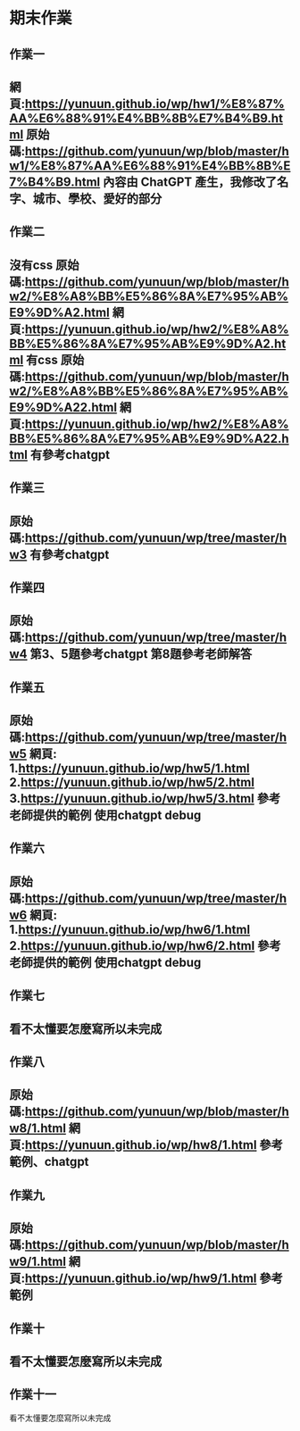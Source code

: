 # 期末作業
## 作業一
網頁:https://yunuun.github.io/wp/hw1/%E8%87%AA%E6%88%91%E4%BB%8B%E7%B4%B9.html
原始碼:https://github.com/yunuun/wp/blob/master/hw1/%E8%87%AA%E6%88%91%E4%BB%8B%E7%B4%B9.html
內容由 ChatGPT 產生，我修改了名字、城市、學校、愛好的部分
---
## 作業二
沒有css
原始碼:https://github.com/yunuun/wp/blob/master/hw2/%E8%A8%BB%E5%86%8A%E7%95%AB%E9%9D%A2.html
網頁:https://yunuun.github.io/wp/hw2/%E8%A8%BB%E5%86%8A%E7%95%AB%E9%9D%A2.html
有css
原始碼:https://github.com/yunuun/wp/blob/master/hw2/%E8%A8%BB%E5%86%8A%E7%95%AB%E9%9D%A22.html
網頁:https://yunuun.github.io/wp/hw2/%E8%A8%BB%E5%86%8A%E7%95%AB%E9%9D%A22.html
有參考chatgpt
---
## 作業三
原始碼:https://github.com/yunuun/wp/tree/master/hw3
有參考chatgpt
---
## 作業四
原始碼:https://github.com/yunuun/wp/tree/master/hw4
第3、5題參考chatgpt
第8題參考老師解答
---
## 作業五
原始碼:https://github.com/yunuun/wp/tree/master/hw5
網頁:
1.https://yunuun.github.io/wp/hw5/1.html
2.https://yunuun.github.io/wp/hw5/2.html
3.https://yunuun.github.io/wp/hw5/3.html
參考老師提供的範例 使用chatgpt debug
---
## 作業六
原始碼:https://github.com/yunuun/wp/tree/master/hw6
網頁:
1.https://yunuun.github.io/wp/hw6/1.html
2.https://yunuun.github.io/wp/hw6/2.html
參考老師提供的範例 使用chatgpt debug
---
## 作業七
看不太懂要怎麼寫所以未完成
---
## 作業八
原始碼:https://github.com/yunuun/wp/blob/master/hw8/1.html
網頁:https://yunuun.github.io/wp/hw8/1.html
參考範例、chatgpt
---
## 作業九
原始碼:https://github.com/yunuun/wp/blob/master/hw9/1.html
網頁:https://yunuun.github.io/wp/hw9/1.html
參考範例
---
## 作業十
看不太懂要怎麼寫所以未完成
---
## 作業十一
看不太懂要怎麼寫所以未完成